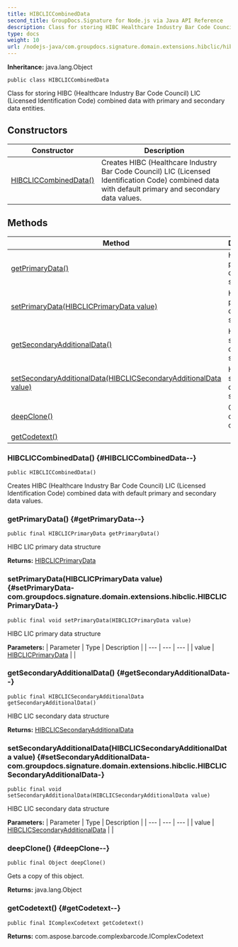 ```yaml
---
title: HIBCLICCombinedData
second_title: GroupDocs.Signature for Node.js via Java API Reference
description: Class for storing HIBC Healthcare Industry Bar Code Council LIC Licensed Identification Code combined data with primary and secondary data entities.
type: docs
weight: 10
url: /nodejs-java/com.groupdocs.signature.domain.extensions.hibclic/hibcliccombineddata/
---
```

**Inheritance:**
java.lang.Object
```
public class HIBCLICCombinedData
```

Class for storing HIBC (Healthcare Industry Bar Code Council) LIC (Licensed Identification Code) combined data with primary and secondary data entities.
## Constructors

| Constructor | Description |
| --- | --- |
| [HIBCLICCombinedData()](#HIBCLICCombinedData--) | Creates HIBC (Healthcare Industry Bar Code Council) LIC (Licensed Identification Code) combined data with default primary and secondary data values. |
## Methods

| Method | Description |
| --- | --- |
| [getPrimaryData()](#getPrimaryData--) | HIBC LIC primary data structure |
| [setPrimaryData(HIBCLICPrimaryData value)](#setPrimaryData-com.groupdocs.signature.domain.extensions.hibclic.HIBCLICPrimaryData-) | HIBC LIC primary data structure |
| [getSecondaryAdditionalData()](#getSecondaryAdditionalData--) | HIBC LIC secondary data structure |
| [setSecondaryAdditionalData(HIBCLICSecondaryAdditionalData value)](#setSecondaryAdditionalData-com.groupdocs.signature.domain.extensions.hibclic.HIBCLICSecondaryAdditionalData-) | HIBC LIC secondary data structure |
| [deepClone()](#deepClone--) | Gets a copy of this object. |
| [getCodetext()](#getCodetext--) |  |
### HIBCLICCombinedData() {#HIBCLICCombinedData--}
```
public HIBCLICCombinedData()
```


Creates HIBC (Healthcare Industry Bar Code Council) LIC (Licensed Identification Code) combined data with default primary and secondary data values.

### getPrimaryData() {#getPrimaryData--}
```
public final HIBCLICPrimaryData getPrimaryData()
```


HIBC LIC primary data structure

**Returns:**
[HIBCLICPrimaryData](../../com.groupdocs.signature.domain.extensions.hibclic/hibclicprimarydata)
### setPrimaryData(HIBCLICPrimaryData value) {#setPrimaryData-com.groupdocs.signature.domain.extensions.hibclic.HIBCLICPrimaryData-}
```
public final void setPrimaryData(HIBCLICPrimaryData value)
```


HIBC LIC primary data structure

**Parameters:**
| Parameter | Type | Description |
| --- | --- | --- |
| value | [HIBCLICPrimaryData](../../com.groupdocs.signature.domain.extensions.hibclic/hibclicprimarydata) |  |

### getSecondaryAdditionalData() {#getSecondaryAdditionalData--}
```
public final HIBCLICSecondaryAdditionalData getSecondaryAdditionalData()
```


HIBC LIC secondary data structure

**Returns:**
[HIBCLICSecondaryAdditionalData](../../com.groupdocs.signature.domain.extensions.hibclic/hibclicsecondaryadditionaldata)
### setSecondaryAdditionalData(HIBCLICSecondaryAdditionalData value) {#setSecondaryAdditionalData-com.groupdocs.signature.domain.extensions.hibclic.HIBCLICSecondaryAdditionalData-}
```
public final void setSecondaryAdditionalData(HIBCLICSecondaryAdditionalData value)
```


HIBC LIC secondary data structure

**Parameters:**
| Parameter | Type | Description |
| --- | --- | --- |
| value | [HIBCLICSecondaryAdditionalData](../../com.groupdocs.signature.domain.extensions.hibclic/hibclicsecondaryadditionaldata) |  |

### deepClone() {#deepClone--}
```
public final Object deepClone()
```


Gets a copy of this object.

**Returns:**
java.lang.Object
### getCodetext() {#getCodetext--}
```
public final IComplexCodetext getCodetext()
```




**Returns:**
com.aspose.barcode.complexbarcode.IComplexCodetext
